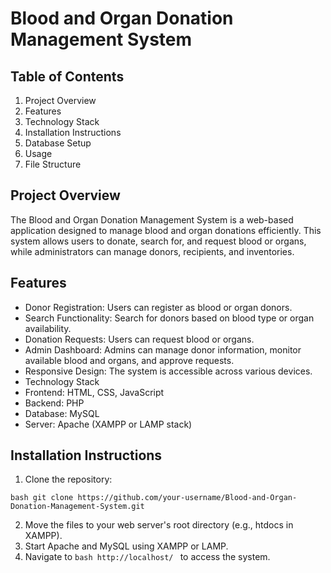 # Blood and Organ Donation Management System
## Table of Contents
1. Project Overview
2. Features
3. Technology Stack
4. Installation Instructions
5. Database Setup
6. Usage
7. File Structure

## Project Overview
The Blood and Organ Donation Management System is a web-based application designed to manage blood and organ donations efficiently. This system allows users to donate, search for, and request blood or organs, while administrators can manage donors, recipients, and inventories.

## Features
- Donor Registration: Users can register as blood or organ donors.
- Search Functionality: Search for donors based on blood type or organ availability.
- Donation Requests: Users can request blood or organs.
- Admin Dashboard: Admins can manage donor information, monitor available blood and organs, and approve requests.
- Responsive Design: The system is accessible across various devices.
- Technology Stack
- Frontend: HTML, CSS, JavaScript
- Backend: PHP
- Database: MySQL
- Server: Apache (XAMPP or LAMP stack)

## Installation Instructions
1. Clone the repository:

  ``bash
git clone https://github.com/your-username/Blood-and-Organ-Donation-Management-System.git
``

2. Move the files to your web server's root directory (e.g., htdocs in XAMPP).
3. Start Apache and MySQL using XAMPP or LAMP.
4. Navigate to  ``bash
   http://localhost/
   ``
   to access the system.
